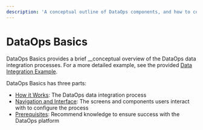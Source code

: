 ```yaml
---
description: 'A conceptual outline of DataOps components, and how to configure integrations'
---
```


# DataOps Basics

DataOps Basics provides a brief __conceptual overview of the DataOps data integration processes. For a more detailed example, see the provided [Data Integration Example](../data-integration-example/).

DataOps Basics has three parts:

* [How it Works](../../historical-reference/components-and-concepts.md): The DataOps data integration process
* [Navigation and Interface](navigation-and-interface.md): The screens and components users interact with to configure the process
* [Prerequisites](prerequisites.md): Recommend knowledge to ensure success with the DataOps platform

